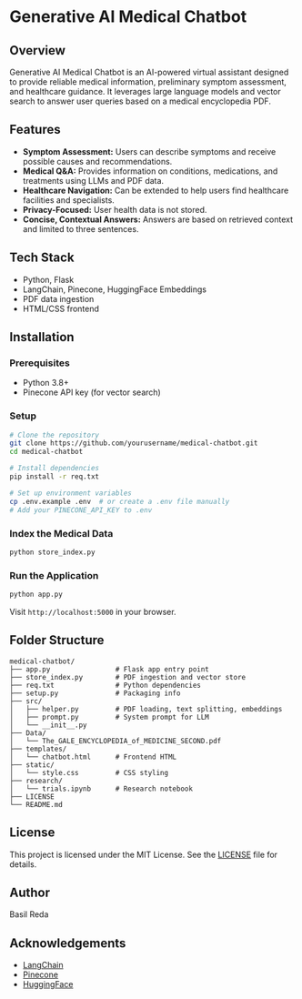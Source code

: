 # Generative AI Medical Chatbot

## Overview
Generative AI Medical Chatbot is an AI-powered virtual assistant designed to provide reliable medical information, preliminary symptom assessment, and healthcare guidance. It leverages large language models and vector search to answer user queries based on a medical encyclopedia PDF.

## Features
- **Symptom Assessment:** Users can describe symptoms and receive possible causes and recommendations.
- **Medical Q&A:** Provides information on conditions, medications, and treatments using LLMs and PDF data.
- **Healthcare Navigation:** Can be extended to help users find healthcare facilities and specialists.
- **Privacy-Focused:** User health data is not stored.
- **Concise, Contextual Answers:** Answers are based on retrieved context and limited to three sentences.

## Tech Stack
- Python, Flask
- LangChain, Pinecone, HuggingFace Embeddings
- PDF data ingestion
- HTML/CSS frontend

## Installation

### Prerequisites
- Python 3.8+
- Pinecone API key (for vector search)

### Setup
```bash
# Clone the repository
git clone https://github.com/yourusername/medical-chatbot.git
cd medical-chatbot

# Install dependencies
pip install -r req.txt

# Set up environment variables
cp .env.example .env  # or create a .env file manually
# Add your PINECONE_API_KEY to .env
```

### Index the Medical Data
```bash
python store_index.py
```

### Run the Application
```bash
python app.py
```

Visit `http://localhost:5000` in your browser.

## Folder Structure
```
medical-chatbot/
├── app.py                # Flask app entry point
├── store_index.py        # PDF ingestion and vector store
├── req.txt               # Python dependencies
├── setup.py              # Packaging info
├── src/
│   ├── helper.py         # PDF loading, text splitting, embeddings
│   ├── prompt.py         # System prompt for LLM
│   └── __init__.py
├── Data/
│   └── The_GALE_ENCYCLOPEDIA_of_MEDICINE_SECOND.pdf
├── templates/
│   └── chatbot.html      # Frontend HTML
├── static/
│   └── style.css         # CSS styling
├── research/
│   └── trials.ipynb      # Research notebook
├── LICENSE
└── README.md
```

## License
This project is licensed under the MIT License. See the [LICENSE](LICENSE) file for details.

## Author
Basil Reda

## Acknowledgements
- [LangChain](https://github.com/langchain-ai/langchain)
- [Pinecone](https://www.pinecone.io/)
- [HuggingFace](https://huggingface.co/)